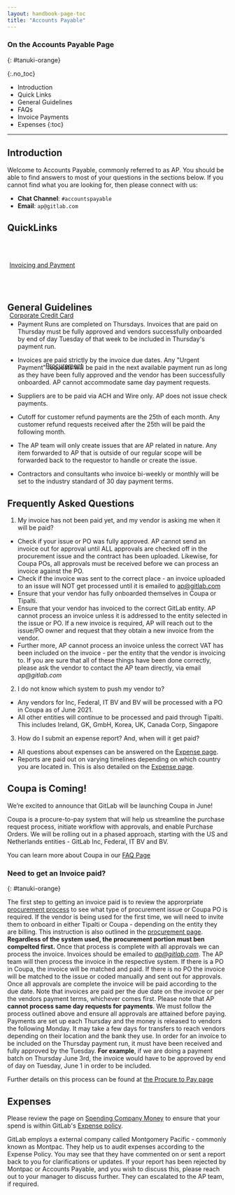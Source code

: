 ```yaml
---
layout: handbook-page-toc
title: "Accounts Payable"
---
```


<link rel="stylesheet" type="text/css" href="/stylesheets/biztech.css" />

### <i class="fab fa-gitlab fa-fw" style="color:rgb(252,109,38); font-size:.85em" aria-hidden="true"></i> On the Accounts Payable Page
{: #tanuki-orange} 

{:.no_toc}

- Introduction
- Quick Links
- General Guidelines
- FAQs
- Invoice Payments
- Expenses
{:toc}

----

## <i class="far fa-paper-plane" id="biz-tech-icons"></i> Introduction

Welcome to Accounts Payable, commonly referred to as AP.  You should be able to find answers to most of your questions in the sections below. If you cannot find what you are looking for, then please connect with us:

- **Chat Channel**: `#accountspayable`
- **Email**: `ap@gitlab.com`

## <i class="fas fa-stream" id="biz-tech-icons"></i> QuickLinks

<div class="flex-row" markdown="0" style="height:110px;">
  <a href="/handbook/finance/accounting/#procure-to-pay/" class="btn cta-btn ghost-purple" style="width:250px;margin:5px;display:flex;align-items:center;height:100%;"><span>Invoicing and Payment</span></a>  
  <a href="/handbook/finance/accounting/#credit-card-use-policy/" class="btn cta-btn ghost-purple" style="width:250px;margin:5px;display:flex;align-items:center;height:100%;"><span>Corporate Credit Card</span></a>  
  <a href="/handbook/finance/procurement/" class="btn cta-btn ghost-purple" style="width:250px;margin:5px;display:flex;align-items:center;height:100%;"><span style="margin-left: auto; margin-right: auto;">Procurement</span></a>
</div>

## <i class="fas fa-bullseye" id="biz-tech-icons"></i> General Guidelines

- Payment Runs are completed on Thursdays. Invoices that are paid on Thursday must be fully approved and vendors successfully onboarded by end of day Tuesday of that week to be included in Thursday's payment run.

- Invoices are paid strictly by the invoice due dates. Any "Urgent Payment" requests will be paid in the next available payment run as long as they have been fully approved and the vendor has been successfully onboarded. AP cannot accommodate same day payment requests.

- Suppliers are to be paid via ACH and Wire only. AP does not issue check payments.

- Cutoff for customer refund payments are the 25th of each month. Any customer refund requests received after the 25th will be paid the following month.

- The AP team will only create issues that are AP related in nature. Any item forwarded to AP that is outside of our regular scope will be forwarded back to the requestor to handle or create the issue.

- Contractors and consultants who invoice bi-weekly or monthly will be set to the industry standard of 30 day payment terms.

## <i class="far fa-question-circle" id="biz-tech-icons"></i> Frequently Asked Questions

1. My invoice has not been paid yet, and my vendor is asking me when it will be paid?

  - Check if your issue or PO was fully approved. AP cannot send an invoice out for approval until ALL approvals are checked off in the procurement issue and the contract has been uploaded. Likewise, for Coupa POs, all approvals must be received before we can process an invoice against the PO.
  - Check if the invoice was sent to the correct place - an invoice uploaded to an issue will NOT get processed until it is emailed to ap@gitlab.com
  - Ensure that your vendor has fully onboarded themselves in Coupa or Tipalti.
  - Ensure that your vendor has invoiced to the correct GitLab entity. AP cannot process an invoice unless it is addressed to the entity selected in the issue or PO. If a new invoice is required, AP will reach out to the issue/PO owner and request that they obtain a new invoice from the vendor.
  - Further more, AP cannot process an invoice unless the correct VAT has been included on the invoice - per the entity that the vendor is invoicing to.
  If you are sure that all of these things have been done correctly, please ask the vendor to contact the AP team directly, via email _ap@gitlab.com_

2. I do not know which system to push my vendor to?

  - Any vendors for Inc, Federal, IT BV and BV will be processed with a PO in Coupa as of June 2021.
  - All other entities will continue to be processed and paid through Tipalti. This includes Ireland, GK, GmbH, Korea, UK, Canada Corp, Singapore

3. How do I submit an expense report? And, when will it get paid?

  - All questions about expenses can be answered on the [Expense page](/handbook/finance/expenses/).
  - Reports are paid out on varying timelines depending on which country you are located in. This is also detailed on the [Expense page](/handbook/finance/expenses/).

## <i class="far fa-flag" id="biz-tech-icons"></i> Coupa is Coming!

We’re excited to announce that GitLab will be launching Coupa in June!

Coupa is a procure-to-pay system that will help us streamline the purchase request process, initiate workflow with approvals, and enable Purchase Orders. We will be rolling out in a phased approach, starting with the US and Netherlands entities - GitLab Inc, Federal, IT BV and BV.

You can learn more about Coupa in our [FAQ Page](/handbook/finance/procurement/coupa-faq/)

### <i class="fab fa-gitlab fa-fw" style="color:rgb(252,109,38); font-size:.85em" aria-hidden="true"></i> Need to get an Invoice paid? 
{: #tanuki-orange}

The first step to getting an invoice paid is to review the approrpriate [procurement process](/handbook/finance/procurement/) to see what type of procurement issue or Coupa PO is required. 
If the vendor is being used for the first time, we will need to invite them to onboard in either Tipalti or Coupa - depending on the entity they are billing. This instruction is also outlined in the [procurement page](/handbook/finance/procurement/). 
**Regardless of the system used, the procurement portion must ben compelted first.** Once that process is complete with all approvals we can process the invoice.
Invoices should be emailed to *ap@gitlab.com*. The AP team will then process the invoice in the respective system. If there is a PO in Coupa, the invoice will be matched and paid.  If there is no PO the invoice will be matched to the issue or coded manually and sent out for approvals.  Once all approvals are complete the invoice will be paid according to the due date. 
Note that invoices are paid per the due date on the invoice or per the vendors payment terms, whichever comes first. 
Please note that AP **cannot process same day requests for payments**. We must follow the process outlined above and ensure all approvals are attained before paying. 
Payments are set up each Thursday and the money is released to vendors the following Monday. It may take a few days for transfers to reach vendors depending on their location and the bank they use. 
In order for an invoice to be included on the Thursday payment run, it must have been received and fully approved by the Tuesday. **For example**, if we are doing a payment batch on Thursday June 3rd, the invoice would have to be approved by end of day on Tuesday, June 1 in order to be included. 

Further details on this process can be found at [the Procure to Pay page](handbook/finance/accounting/#procure-to-pay)

## <i class="fas fa-receipt" style="color:rgb(252,109,38); font-size:.85em" aria-hidden="true"></i> Expenses

Please review the page on [Spending Company Money](/handbook/spending-company-money/) to ensure that your spend is within GitLab's [Expense policy](/handbook/finance/expenses/).

GitLab employs a external company called Montgomery Pacific - commonly known as Montpac. They help us to audit expenses according to the Expense Policy. You may see that they have commented on or sent a report back to you for clarifications or updates. If your report has been rejected by Montpac or Accounts Payable, and you wish to discuss this, please reach out to your manager to discuss further. They can escalated to the AP team, if required.
